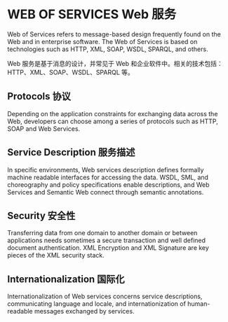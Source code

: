 WEB OF SERVICES Web 服务
=============

Web of Services refers to message-based design frequently found on the Web and in enterprise software. The Web of Services is based on technologies such as HTTP, XML, SOAP, WSDL, SPARQL, and others.

Web 服务是基于消息的设计，并常见于 Web 和企业软件中。相关的技术包括：HTTP、XML、SOAP、WSDL、SPARQL 等。

Protocols 协议
---------

Depending on the application constraints for exchanging data across the Web, developers can choose among a series of protocols such as HTTP, SOAP and Web Services.

Service Description 服务描述
-------------------

In specific environments, Web services description defines formally machine readable interfaces for accessing the data. WSDL, SML, and choreography and policy specifications enable descriptions, and Web Services and Semantic Web connect through semantic annotations.

Security 安全性
--------

Transferring data from one domain to another domain or between applications needs sometimes a secure transaction and well defined document authentication. XML Encryption and XML Signature are key pieces of the XML security stack.

Internationalization 国际化
--------------------

Internationalization of Web services concerns service descriptions, communicating language and locale, and internationization of human-readable messages exchanged by services.